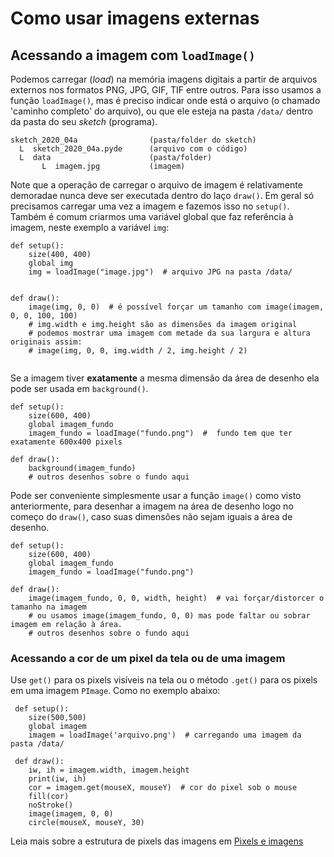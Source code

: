 # Como usar imagens externas

## Acessando a imagem com `loadImage()`

Podemos carregar (*load*) na memória imagens digitais a partir de arquivos externos nos formatos PNG, JPG, GIF, TIF entre outros. Para isso usamos a função `loadImage()`, mas é preciso indicar onde está o arquivo (o chamado 'caminho completo' do arquivo), ou que ele esteja na pasta `/data/` dentro da pasta do seu *sketch* (programa).

```
sketch_2020_04a                (pasta/folder do sketch)
  L  sketch_2020_04a.pyde      (arquivo com o código)
  L  data                      (pasta/folder)
       L  imagem.jpg           (imagem)
```

Note que a operação de carregar o arquivo de imagem é relativamente demoradae nunca deve ser executada dentro do laço `draw()`. Em geral só precisamos carregar uma vez a imagem e fazemos isso no `setup()`. Também é comum criarmos uma variável global que faz referência à imagem, neste exemplo a variável `img`:

```pyde
def setup():
    size(400, 400)
    global img
    img = loadImage("image.jpg")  # arquivo JPG na pasta /data/


def draw():
    image(img, 0, 0)  # é possível forçar um tamanho com image(imagem, 0, 0, 100, 100)
    # img.width e img.height são as dimensões da imagem original
    # podemos mostrar uma imagem com metade da sua largura e altura originais assim:
    # image(img, 0, 0, img.width / 2, img.height / 2)
    
```

Se a imagem tiver **exatamente** a mesma dimensão da área de desenho ela pode ser usada em `background()`.

```pyde
def setup():
    size(600, 400)
    global imagem_fundo
    imagem_fundo = loadImage("fundo.png")  #  fundo tem que ter exatamente 600x400 pixels

def draw():
    background(imagem_fundo)
    # outros desenhos sobre o fundo aqui
```

Pode ser conveniente simplesmente usar a função `image()` como visto anteriormente, para desenhar a imagem na área de desenho logo no começo do `draw()`, caso suas dimensões não sejam iguais a área de desenho.

```pyde
def setup():
    size(600, 400)
    global imagem_fundo
    imagem_fundo = loadImage("fundo.png")

def draw():
    image(imagem_fundo, 0, 0, width, height)  # vai forçar/distorcer o tamanho na imagem
    # ou usamos image(imagem_fundo, 0, 0) mas pode faltar ou sobrar imagem em relação à área.
    # outros desenhos sobre o fundo aqui
```

### Acessando a cor de um pixel da tela ou de uma imagem
 
Use `get()` para os pixels visíveis na tela ou o método `.get()` para os pixels em uma imagem `PImage`. Como no exemplo abaixo:

```pyde
 def setup():
    size(500,500)
    global imagem
    imagem = loadImage('arquivo.png')  # carregando uma imagem da pasta /data/
    
 def draw():
    iw, ih = imagem.width, imagem.height
    print(iw, ih)
    cor = imagem.get(mouseX, mouseY)  # cor do pixel sob o mouse
    fill(cor)
    noStroke()
    image(imagem, 0, 0)
    circle(mouseX, mouseY, 30)
```

Leia mais sobre a estrutura de pixels das imagens em [Pixels e imagens](pixels.md)
